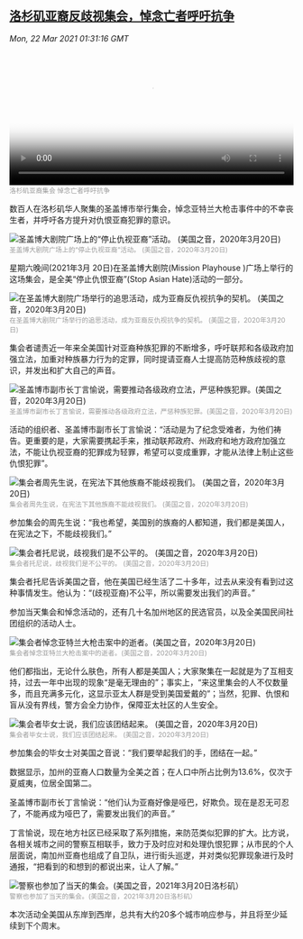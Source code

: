 <!--1616384342000-->
[洛杉矶亚裔反歧视集会，悼念亡者呼吁抗争](https://www.voachinese.com/a/stop-asian-hate-la-20210322/5823500.html)
------

<div><i>Mon, 22 Mar 2021 01:31:16 GMT</i></div><video poster="https://images.weserv.nl?url=gdb.voanews.com/464cb0b9-f180-4dce-b3ce-0c5455af1d1f_tv_r1_s_w900.jpg" src="https://av.voanews.com/Videoroot/Pangeavideo/2021/03/4/46/464cb0b9-f180-4dce-b3ce-0c5455af1d1f_240p.mp4" style="width:100%" controls></video><div><small style="color: #999;">洛杉矶亚裔集会 悼念亡者呼吁抗争</small></div><p>数百人在洛杉矶华人聚集的圣盖博市举行集会，悼念亚特兰大枪击事件中的不幸丧生者，并呼吁各方提升对仇恨亚裔犯罪的意识。</p><div class="contentImage floatLeft" ><img  class="photo" src="https://images.weserv.nl?url=gdb.voanews.com/E4BFC23E-2AA3-4C65-86A0-8C118E59D53B_w900.jpg" alt="圣盖博大剧院广场上的“停止仇视亚裔”活动。 (美国之音，2020年3月20日)" border="0"/><div><small style="color: #999;">圣盖博大剧院广场上的“停止仇视亚裔”活动。 (美国之音，2020年3月20日)</small></div></div><p>星期六晚间(2021年3月 20日)在圣盖博大剧院(Mission Playhouse )广场上举行的这场集会，是全美“停止仇恨亚裔”(Stop Asian Hate)活动的一部分。</p><div class="contentImage floatLeft" ><img  class="photo" src="https://images.weserv.nl?url=gdb.voanews.com/022CAD16-9735-4D1B-AD47-12318F60E5F1_w900.jpg" alt="在圣盖博大剧院广场举行的追思活动，成为亚裔反仇视抗争的契机。 (美国之音，2020年3月20日)" border="0"/><div><small style="color: #999;">在圣盖博大剧院广场举行的追思活动，成为亚裔反仇视抗争的契机。 (美国之音，2020年3月20日)</small></div></div><p>集会者谴责近一年来全美国针对亚裔种族犯罪的不断增多，呼吁联邦和各级政府加强立法，加重对种族暴力行为的定罪，同时提请亚裔人士提高防范种族歧视的意识，并发出和扩大自己的声音。</p><div class="contentImage floatLeft" ><img  class="photo" src="https://images.weserv.nl?url=gdb.voanews.com/4301CF0A-3A88-4046-A14A-25E0E4F2C86C_w900.jpg" alt="圣盖博市副市长丁言愉说，需要推动各级政府立法，严惩种族犯罪。(美国之音，2020年3月20日)" border="0"/><div><small style="color: #999;">圣盖博市副市长丁言愉说，需要推动各级政府立法，严惩种族犯罪。(美国之音，2020年3月20日)</small></div></div><p>活动的组织者、圣盖博市副市长丁言愉说：“活动是为了纪念受难者，为他们祷告。更重要的是，大家需要携起手来，推动联邦政府、州政府和地方政府加强立法，不能让仇视亚裔的犯罪成为轻罪，希望可以变成重罪，才能从法律上制止这些仇恨犯罪”。</p><div class="contentImage floatLeft" ><img  class="photo" src="https://images.weserv.nl?url=gdb.voanews.com/52C25162-4A17-43C8-8928-433C692F14C5_w268_h151.png" alt="集会者周先生说，在宪法下其他族裔不能歧视我们。 (美国之音，2020年3月20日)" border="0"/><div><small style="color: #999;">集会者周先生说，在宪法下其他族裔不能歧视我们。 (美国之音，2020年3月20日)</small></div></div><p>参加集会的周先生说：“我也希望，美国别的族裔的人都知道，我们都是美国人，在宪法之下，不能歧视我们。”</p><div class="contentImage floatLeft" ><img  class="photo" src="https://images.weserv.nl?url=gdb.voanews.com/51CF2687-63AB-49F1-A76B-110EF14A27F9_w268_h151.png" alt="集会者托尼说，歧视我们是不公平的。 (美国之音，2020年3月20日)" border="0"/><div><small style="color: #999;">集会者托尼说，歧视我们是不公平的。 (美国之音，2020年3月20日)</small></div></div><p>集会者托尼告诉美国之音，他在美国已经生活了二十多年，过去从来没有看到过这种事情发生。他认为：“(歧视亚裔)不公平，所以需要发出我们的声音。”</p><p>参加当天集会和悼念活动的，还有几十名加州地区的民选官员，以及全美国民间社团组织的活动人士。</p><div class="contentImage floatLeft" ><img  class="photo" src="https://images.weserv.nl?url=gdb.voanews.com/4A704B10-0030-44D0-A30A-E9AF9347CA9D_w900.jpg" alt="集会者悼念亚特兰大枪击案中的逝者。(美国之音，2020年3月20日)" border="0"/><div><small style="color: #999;">集会者悼念亚特兰大枪击案中的逝者。(美国之音，2020年3月20日)</small></div></div><p>他们都指出，无论什么肤色，所有人都是美国人；大家聚集在一起就是为了互相支持，过去一年中出现的现象“是毫无理由的”；事实上，“来这里集会的人不仅数量多，而且充满多元化，这显示亚太人群是受到美国爱戴的”；当然，犯罪、仇恨和盲从没有界线，警方会全力协作，保障亚太社区的人生安全。</p><div class="contentImage floatLeft" ><img  class="photo" src="https://images.weserv.nl?url=gdb.voanews.com/32CEC023-5CBA-4736-84FF-899E882E5A6F_w268_h151.png" alt="集会者毕女士说，我们应该团结起来。 (美国之音，2020年3月20日)" border="0"/><div><small style="color: #999;">集会者毕女士说，我们应该团结起来。 (美国之音，2020年3月20日)</small></div></div><p>参加集会的毕女士对美国之音说：“我们要举起我们的手，团结在一起。”</p><p>数据显示，加州的亚裔人口数量为全美之首；在人口中所占比例为13.6%，仅次于夏威夷，位居全国第二。</p><p>圣盖博市副市长丁言愉说：“他们认为亚裔好像是哑巴，好欺负。现在是忍无可忍了，不能再成为哑巴了，需要发出我们的声音。”</p><p>丁言愉说，现在地方社区已经采取了系列措施，来防范类似犯罪的扩大。比方说，各相关城市之间的警察互相联手，致力于及时应对和处理仇恨犯罪；从市民的个人层面说，南加州亚裔也组成了自卫队，进行街头巡逻，并对类似犯罪现象进行及时通报，“把看到的和想到的都说出来，让人了解。”</p><div class="contentImage floatLeft" ><img  class="photo" src="https://images.weserv.nl?url=gdb.voanews.com/0EBEC202-BCAE-4891-B369-A310BA20B3BB_w900.jpg" alt="警察也参加了当天的集会。(美国之音，2021年3月20日洛杉矶）" border="0"/><div><small style="color: #999;">警察也参加了当天的集会。(美国之音，2021年3月20日洛杉矶）</small></div></div><p>本次活动全美国从东岸到西岸，总共有大约20多个城市响应参与，并且将至少延续到下个周末。</p>
